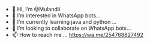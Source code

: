 - 👋 Hi, I’m @Mulandii
- 👀 I’m interested in WhatsApp bots...
- 🌱 I’m currently learning java and python ...
- 💞️ I’m looking to collaborate on WhatsApp bots...
- 📫 How to reach me ...   https://wa.me/254768827492

<!---
Mulandii/Mulandii is a ✨ special ✨ repository because its `README.md` (this file) appears on your GitHub profile.
You can click the Preview link to take a look at your changes.
--->
